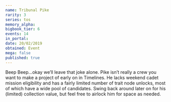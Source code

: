 ```yaml
---
name: Tribunal Pike
rarity: 3
series: tos
memory_alpha:
bigbook_tier: 6
events: 14
in_portal:
date: 20/02/2019
obtained: Event
mega: false
published: true
---
```


Beep Beep...okay we’ll leave that joke alone. Pike isn’t really a crew you want to make a project of early on in Timelines. He lacks weekend cadet mission eligibility and has a fairly limited number of trait node unlocks, most of which have a wide pool of candidates. Swing back around later on for his (limited) collection value, but feel free to airlock him for space as needed.
